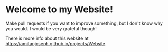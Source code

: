 # Welcome to my Website!

Make pull requests if you want to improve something, but I don't know why you
would. I would be very grateful though!

There is more info about this website at
https://amitanjoseph.github.io/projects/Website.
